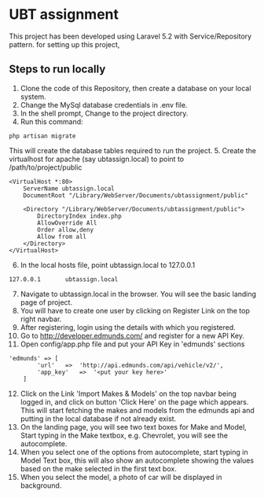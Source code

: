# UBT assignment
This project has been developed using Laravel 5.2 with Service/Repository pattern. for setting up this project,

## Steps to run locally
1. Clone the code of this Repository, then create a database on your local system.
2. Change the MySql database credentials in .env file.
3. In the shell prompt, Change to the project directory.
4. Run this command:
```
php artisan migrate
```
This will create the database tables required to run the project.
5. Create the virtualhost for apache (say ubtassign.local) to point to /path/to/project/public
```
<VirtualHost *:80>
    ServerName ubtassign.local
    DocumentRoot "/Library/WebServer/Documents/ubtassignment/public"

    <Directory "/Library/WebServer/Documents/ubtassignment/public">
        DirectoryIndex index.php
        AllowOverride All
        Order allow,deny
        Allow from all
    </Directory>
</VirtualHost>
```
6. In the local hosts file, point ubtassign.local to 127.0.0.1
```
127.0.0.1       ubtassign.local
```
7. Navigate to ubtassign.local in the browser. You will see the basic landing page of project.
8. You will have to create one user by clicking on Register Link on the top right navbar.
9. After registering, login using the details with which you registered.
10. Go to http://developer.edmunds.com/ and register for a new API Key.
11. Open config/app.php file and put your API Key in 'edmunds' sections
```
'edmunds' => [
        'url'   =>  'http://api.edmunds.com/api/vehicle/v2/',
        'app_key'   =>  '<put your key here>'
    ]
```
12. Click on the Link 'Import Makes & Models' on the top navbar being logged in, and click on button 'Click Here' on the page which appears. This will start fetching the makes and models from the edmunds api and putting in the local database if not already exist.
13. On the landing page, you will see two text boxes for Make and Model, Start typing in the Make textbox, e.g. Chevrolet, you will see the autocomplete.
14. When you select one of the options from autocomplete, start typing in Model Text box, this will also show an autocomplete showing the values based on the make selected in the first text box.
15. When you select the model, a photo of car will be displayed in background.
